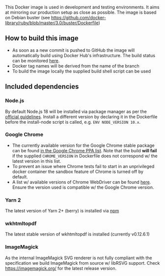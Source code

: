 This Docker image is used in development and testing environments. It aims at mirroring our production setup as close as possible. The image is based on Debian buster (see https://github.com/docker-library/ruby/blob/master/3.0/buster/Dockerfile)

## How to build this image

* As soon as a new commit is pushed to GitHub the image will automatically build using Docker Hub's infrastructure. The build status can be monitored [here](https://hub.docker.com/r/aventurini/ci-ruby/builds).
* Docker tag names will be derived from the name of the branch
* To build the image locally the supplied build shell script can be used

## Included dependencies

### Node.js

By default Node.js 18 will be installed via package manager as per the [official guidelines](https://nodejs.org/en/download/package-manager/#debian-and-ubuntu-based-linux-distributions). Install a different version by declaring it in the Dockerfile before the install-node script is called, e.g. `ENV NODE_VERSION 10.x`.

### Google Chrome

* The currently available version for the Google Chrome stable package can be found [in the Google Chrome PPA list](https://www.ubuntuupdates.org/package/google_chrome/stable/main/base/google-chrome-stable). Note that the build **will fail** if the supplied `CHROME_VERSION` in Dockerfile does not correspond w/ the latest version in this list.
* To prevent an issue where Chrome tests fail to start in an unprivileged docker container the sandbox feature of Chrome is turned off by default.
* A list w/ available versions of Chrome WebDriver can be found [here](https://sites.google.com/chromium.org/driver/). Ensure the version used is compatible w/ the Google Chrome version.

### Yarn 2

The latest version of Yarn 2+ (berry) is installed via [npm](https://yarnpkg.com/getting-started/install)

### wkhtmltopdf

The latest stable version of wkhtmltopdf is installed (currently v0.12.6.1)

### ImageMagick

As the internal ImageMagick SVG renderer is not fully compliant with the specification we build ImageMagick from source w/ libRSVG support. Check https://imagemagick.org/ for the latest release version.
